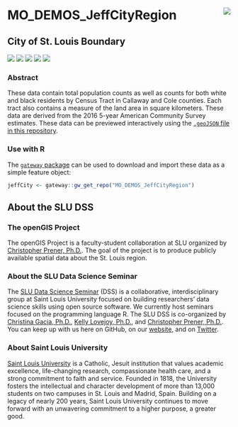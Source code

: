 # MO_DEMOS_JeffCityRegion <img src="https://slu-dss.github.io/img/gisLogoSm.png" align="right" />
## City of St. Louis Boundary

[![](https://img.shields.io/badge/extent-Jefferson%20City,%20MO-red.svg)](https://github.com/slu-openGIS/MO_DEMOS_JeffCityRegion/)
[![](https://img.shields.io/badge/category-census%20geography-orange.svg)](https://github.com/slu-openGIS/MO_DEMOS_JeffCityRegion/)
[![](https://img.shields.io/github/release/slu-openGIS/MO_DEMOS_JeffCityRegion.svg?label=version)](https://github.com/slu-openGIS/MO_DEMOS_JeffCityRegion/releases)
[![](https://img.shields.io/github/last-commit/slu-openGIS/MO_DEMOS_JeffCityRegion.svg)](https://github.com/slu-openGIS/MO_DEMOS_JeffCityRegion/commits/master)
[![](https://img.shields.io/github/repo-size/slu-openGIS/MO_DEMOS_JeffCityRegion.svg)](https://github.com/slu-openGIS/MO_DEMOS_JeffCityRegion/)

### Abstract
These data contain total population counts as well as counts for both white and black residents by Census Tract in Callaway and Cole counties. Each tract also contains a measure of the land area in square kilometers. These data are derived from the 2016 5-year American Community Survey estimates. These data can be previewed interactively using the [`.geoJSON` file in this repository](https://github.com/slu-openGIS/MO_DEMOS_JeffCityRegion/blob/master/geoJSON/MO_DEMOS_JeffCityRegion.geoJSON).

### Use with R
The [`gateway` package](https://github.com/slu-openGIS/gateway) can be used to download and import these data as a simple feature object:

```r
jeffCity <- gateway::gw_get_repo("MO_DEMOS_JeffCityRegion")
```

## About the SLU DSS
### The openGIS Project
The openGIS Project is a faculty-student collaboration at SLU organized by [Christopher Prener, Ph.D.](mailto:chris.prener@slu.edu}). The goal of the project is to produce publicly available spatial data about the St. Louis region.

### About the SLU Data Science Seminar
The [SLU Data Science Seminar](https://slu-dss.githb.io) (DSS) is a collaborative, interdisciplinary group at Saint Louis University focused on building researchers’ data science skills using open source software. We currently host seminars focused on the programming language R. The SLU DSS is co-organized by [Christina Gacia, Ph.D.](mailto:christina.garcia@slu.edu), [Kelly Lovejoy, Ph.D.](mailto:kelly.lovejoy@slu.edu@slu.edu), and [Christopher Prener, Ph.D.](mailto:chris.prener@slu.edu}). You can keep up with us here on GitHub, on our [website](https://slu-dss.githb.io), and on [Twitter](https://twitter.com/SLUDSS).

### About Saint Louis University
[Saint Louis University](http://wwww.slu.edu) is a Catholic, Jesuit institution that values academic excellence, life-changing research, compassionate health care, and a strong commitment to faith and service. Founded in 1818, the University fosters the intellectual and character development of more than 13,000 students on two campuses in St. Louis and Madrid, Spain. Building on a legacy of nearly 200 years, Saint Louis University continues to move forward with an unwavering commitment to a higher purpose, a greater good.
